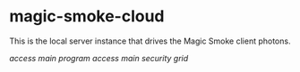 # magic-smoke-cloud
This is the local server instance that drives the Magic Smoke client photons.

*access main program*
*access main security grid*
